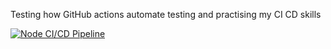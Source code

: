Testing how GitHub actions automate testing and practising my CI CD skills

[![Node CI/CD Pipeline](https://github.com/fresh-joey/node-docker/actions/workflows/main.yml/badge.svg)](https://github.com/fresh-joey/node-docker/actions/workflows/main.yml)
